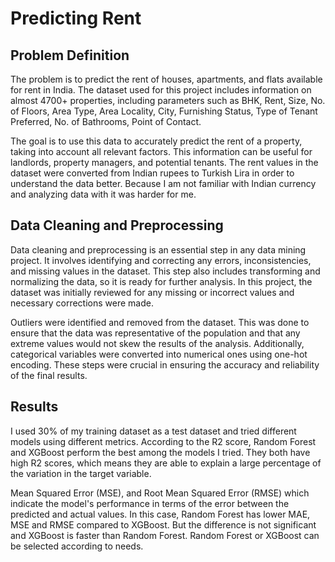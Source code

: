 # Predicting Rent

## Problem Definition

  The problem is to predict the rent of houses, apartments, and flats available for rent in India. The dataset used for this project includes information on almost 4700+ properties, including parameters such as BHK, Rent, Size, No. of Floors, Area Type, Area Locality, City, Furnishing Status, Type of Tenant Preferred, No. of Bathrooms, Point of Contact. 

  The goal is to use this data to accurately predict the rent of a property, taking into account all relevant factors. This information can be useful for landlords, property managers, and potential tenants. The rent values in the dataset were converted from Indian rupees to Turkish Lira in order to understand the data better. Because I am not familiar with Indian currency and analyzing data with it was harder for me.

## Data Cleaning and Preprocessing

  Data cleaning and preprocessing is an essential step in any data mining project. It involves identifying and correcting any errors, inconsistencies, and missing values in the dataset. This step also includes transforming and normalizing the data, so it is ready for further analysis. In this project, the dataset was initially reviewed for any missing or incorrect values and necessary corrections were made.
  
  Outliers were identified and removed from the dataset. This was done to ensure that the data was representative of the population and that any extreme values would not skew the results of the analysis.
Additionally, categorical variables were converted into numerical ones using one-hot encoding. These steps were crucial in ensuring the accuracy and reliability of the final results.

## Results

  I used 30% of my training dataset as a test dataset and tried different models using different metrics. According to the R2 score, Random Forest and XGBoost perform the best among the models I tried. They both have high R2 scores, which means they are able to explain a large percentage of the variation in the target variable.

  Mean Squared Error (MSE), and Root Mean Squared Error (RMSE) which indicate the model's performance in terms of the error between the predicted and actual values. In this case, Random Forest has lower MAE, MSE and RMSE compared to XGBoost. But the difference is not significant and XGBoost is faster than Random Forest. Random Forest or XGBoost can be selected according to needs.

